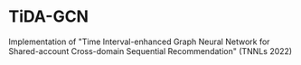 # TiDA-GCN
Implementation of "Time Interval-enhanced Graph Neural Network for Shared-account Cross-domain Sequential Recommendation" (TNNLs 2022)
